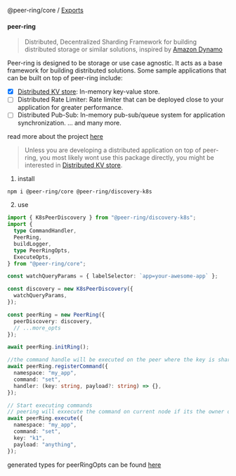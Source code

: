 @peer-ring/core / [Exports](modules.md)

#### peer-ring

> Distributed, Decentralized Sharding Framework for building distributed storage or similar solutions, inspired by [Amazon Dynamo](https://www.allthingsdistributed.com/files/amazon-dynamo-sosp2007.pdf)

Peer-ring is designed to be storage or use case agnostic. It acts as a base framework for building distributed solutions. Some sample applications that can be built on top of peer-ring include:

- [x] [Distributed KV store](https://www.npmjs.com/package/@peer-ring/kv-store): In-memory key-value store.
- [ ] Distributed Rate Limiter: Rate limiter that can be deployed close to your application for greater performance.
- [ ] Distributed Pub-Sub: In-memory pub-sub/queue system for application synchronization.
      ... and many more.

read more about the project [here](https://github.com/mahendraHegde/peer-ring)

> Unless you are developing a distributed application on top of peer-ring, you most likely wont use this package directly, you might be interested in [Distributed KV store](https://www.npmjs.com/package/@peer-ring/kv-store).

1. install

```
npm i @peer-ring/core @peer-ring/discovery-k8s
```

2. use

```typescript
import { K8sPeerDiscovery } from "@peer-ring/discovery-k8s";
import {
  type CommandHandler,
  PeerRing,
  buildLogger,
  type PeerRingOpts,
  ExecuteOpts,
} from "@peer-ring/core";

const watchQueryParams = { labelSelector: `app=your-awesome-app` };

const discovery = new K8sPeerDiscovery({
  watchQueryParams,
});

const peerRing = new PeerRing({
  peerDiscovery: discovery,
  // ...more_opts
});

await peerRing.initRing();

//the command handle will be executed on the peer where the key is sharded
await peerRing.registerCommand({
  namespace: "my_app",
  command: "set",
  handler: (key: string, payload?: string) => {},
});

// Start executing commands
// peering will exxecute the command on current node if its the owner of the key if not it will execute it on the peer node and gives the response back from the handler registered above
await peerRing.execute({
  namespace: "my_app",
  command: "set",
  key: "k1",
  payload: "anything",
});
```

generated types for peerRingOpts can be found [here](https://github.com/mahendraHegde/peer-ring/blob/main/packages/core/docs/interfaces/PeerRingOpts.md)
